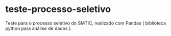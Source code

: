 # teste-processo-seletivo
Teste para o processo seletivo do SMTIC, realizado com Pandas ( biblioteca python para análise de dados ).
